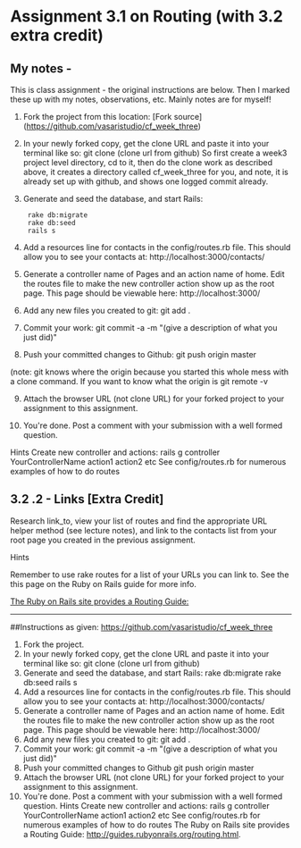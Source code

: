 # Assignment 3.1 on Routing (with 3.2 extra credit)

## My notes -
This is class assignment - the original instructions are below. Then I marked these up with my notes, observations, etc. Mainly notes are for myself!

1. Fork the project from this location: [Fork source] (https://github.com/vasaristudio/cf_week_three)
2. In your newly forked copy, get the clone URL and paste it into your terminal like so:
        git clone (clone url from github)
So first create a week3 project level directory, cd to it, then do the clone work as described above, it creates a directory called cf_week_three for you, and note, it is already set up with github, and shows one logged commit already.

3. Generate and seed the database, and start Rails:


        rake db:migrate
        rake db:seed
        rails s

4. Add a resources line for contacts in the config/routes.rb file. This should allow you to see your contacts at: http://localhost:3000/contacts/

5. Generate a controller name of Pages and an action name of home. Edit the routes file to make the new controller action show up as the root page. This page should be viewable here: http://localhost:3000/

6. Add any new files you created to git:
git add .

7. Commit your work:
    git commit -a -m "(give a description of what you just did)"

8. Push your committed changes to Github:
    git push origin master

(note: git knows where the origin because you started this whole mess with a clone command. If you want to know what the origin is
        git remote -v

9. Attach the browser URL (not clone URL) for your forked project to your assignment to this assignment.

10. You're done. Post a comment with your submission with a well formed question.

Hints
Create new controller and actions: rails g controller YourControllerName action1 action2 etc
See config/routes.rb for numerous examples of how to do routes

## 3.2 .2 - Links [Extra Credit]

Research link_to, view your list of routes and find the appropriate URL helper method (see lecture notes), and link to the contacts list from your root page you created in the previous assignment.

Hints

Remember to use rake routes for a list of your URLs you can link to.
See the this page on the Ruby on Rails guide for more info.


[The Ruby on Rails site provides a Routing Guide:]( http://guides.rubyonrails.org/routing.html.)
***
##Instructions as given:
https://github.com/vasaristudio/cf_week_three
1. Fork the project.
2. In your newly forked copy, get the clone URL and paste it into your terminal like so:
git clone (clone url from github)
3. Generate and seed the database, and start Rails:
rake db:migrate
rake db:seed
rails s
4. Add a resources line for contacts in the config/routes.rb file. This should allow you to see your contacts at: http://localhost:3000/contacts/
5. Generate a controller name of Pages and an action name of home. Edit the routes file to make the new controller action show up as the root page. This page should be viewable here: http://localhost:3000/
6. Add any new files you created to git:
git add .
7. Commit your work:
git commit -a -m "(give a description of what you just did)"
8. Push your committed changes to Github
git push origin master
9. Attach the browser URL (not clone URL) for your forked project to your assignment to this assignment.
10. You're done. Post a comment with your submission with a well formed question.
Hints
Create new controller and actions: rails g controller YourControllerName action1 action2 etc
See config/routes.rb for numerous examples of how to do routes
The Ruby on Rails site provides a Routing Guide: http://guides.rubyonrails.org/routing.html.


